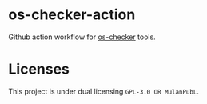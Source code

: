 # os-checker-action

Github action workflow for [os-checker] tools.

[os-checker]: https://github.com/os-checker/os-checker

# Licenses

This project is under dual licensing `GPL-3.0 OR MulanPubL`.

